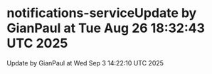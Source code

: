 # notifications-serviceUpdate by GianPaul at Tue Aug 26 18:32:43 UTC 2025
Update by GianPaul at Wed Sep  3 14:22:10 UTC 2025
